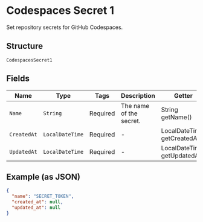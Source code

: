 
# Codespaces Secret 1

Set repository secrets for GitHub Codespaces.

## Structure

`CodespacesSecret1`

## Fields

| Name | Type | Tags | Description | Getter | Setter |
|  --- | --- | --- | --- | --- | --- |
| `Name` | `String` | Required | The name of the secret. | String getName() | setName(String name) |
| `CreatedAt` | `LocalDateTime` | Required | - | LocalDateTime getCreatedAt() | setCreatedAt(LocalDateTime createdAt) |
| `UpdatedAt` | `LocalDateTime` | Required | - | LocalDateTime getUpdatedAt() | setUpdatedAt(LocalDateTime updatedAt) |

## Example (as JSON)

```json
{
  "name": "SECRET_TOKEN",
  "created_at": null,
  "updated_at": null
}
```


